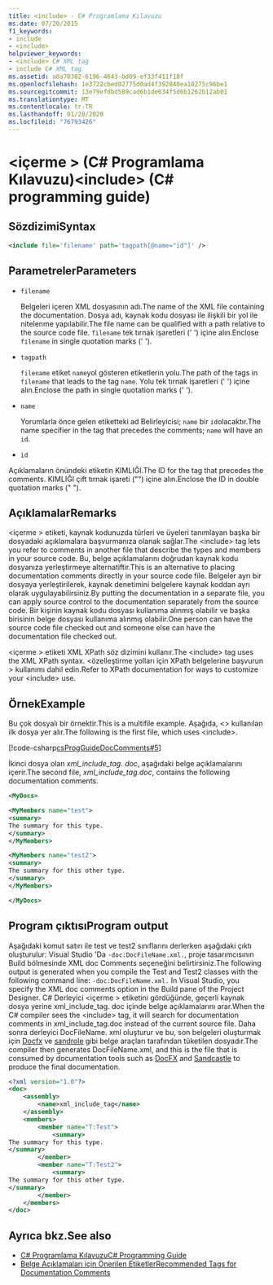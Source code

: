 ```yaml
---
title: <include> - C# Programlama Kılavuzu
ms.date: 07/20/2015
f1_keywords:
- include
- <include>
helpviewer_keywords:
- <include> C# XML tag
- include C# XML tag
ms.assetid: a8a70302-6196-4643-bd09-ef33f411f18f
ms.openlocfilehash: 1e3722cbed02775d0ad4f392840ea10275c96be1
ms.sourcegitcommit: 13e79efdbd589cad6b1de634f5d6b1262b12ab01
ms.translationtype: MT
ms.contentlocale: tr-TR
ms.lasthandoff: 01/28/2020
ms.locfileid: "76793426"
---
```

# <a name="include-c-programming-guide"></a><span data-ttu-id="6d24e-102">\<içerme > (C# Programlama Kılavuzu)</span><span class="sxs-lookup"><span data-stu-id="6d24e-102">\<include> (C# programming guide)</span></span>

## <a name="syntax"></a><span data-ttu-id="6d24e-103">Sözdizimi</span><span class="sxs-lookup"><span data-stu-id="6d24e-103">Syntax</span></span>

```xml
<include file='filename' path='tagpath[@name="id"]' />
```

## <a name="parameters"></a><span data-ttu-id="6d24e-104">Parametreler</span><span class="sxs-lookup"><span data-stu-id="6d24e-104">Parameters</span></span>

- `filename`

  <span data-ttu-id="6d24e-105">Belgeleri içeren XML dosyasının adı.</span><span class="sxs-lookup"><span data-stu-id="6d24e-105">The name of the XML file containing the documentation.</span></span> <span data-ttu-id="6d24e-106">Dosya adı, kaynak kodu dosyası ile ilişkili bir yol ile nitelenme yapılabilir.</span><span class="sxs-lookup"><span data-stu-id="6d24e-106">The file name can be qualified with a path relative to the source code file.</span></span> <span data-ttu-id="6d24e-107">`filename` tek tırnak işaretleri (' ') içine alın.</span><span class="sxs-lookup"><span data-stu-id="6d24e-107">Enclose `filename` in single quotation marks (' ').</span></span>

- `tagpath`

  <span data-ttu-id="6d24e-108">`filename` etiket `name`yol gösteren etiketlerin yolu.</span><span class="sxs-lookup"><span data-stu-id="6d24e-108">The path of the tags in `filename` that leads to the tag `name`.</span></span> <span data-ttu-id="6d24e-109">Yolu tek tırnak işaretleri (' ') içine alın.</span><span class="sxs-lookup"><span data-stu-id="6d24e-109">Enclose the path in single quotation marks (' ').</span></span>

- `name`

  <span data-ttu-id="6d24e-110">Yorumlarla önce gelen etiketteki ad Belirleyicisi; `name` bir `id`olacaktır.</span><span class="sxs-lookup"><span data-stu-id="6d24e-110">The name specifier in the tag that precedes the comments; `name` will have an `id`.</span></span>

- `id`

<span data-ttu-id="6d24e-111">Açıklamaların önündeki etiketin KIMLIĞI.</span><span class="sxs-lookup"><span data-stu-id="6d24e-111">The ID for the tag that precedes the comments.</span></span> <span data-ttu-id="6d24e-112">KIMLIĞI çift tırnak işareti ("") içine alın.</span><span class="sxs-lookup"><span data-stu-id="6d24e-112">Enclose the ID in double quotation marks (" ").</span></span>

## <a name="remarks"></a><span data-ttu-id="6d24e-113">Açıklamalar</span><span class="sxs-lookup"><span data-stu-id="6d24e-113">Remarks</span></span>

<span data-ttu-id="6d24e-114">\<içerme > etiketi, kaynak kodunuzda türleri ve üyeleri tanımlayan başka bir dosyadaki açıklamalara başvurmanıza olanak sağlar.</span><span class="sxs-lookup"><span data-stu-id="6d24e-114">The \<include> tag lets you refer to comments in another file that describe the types and members in your source code.</span></span> <span data-ttu-id="6d24e-115">Bu, belge açıklamalarını doğrudan kaynak kodu dosyanıza yerleştirmeye alternatiftir.</span><span class="sxs-lookup"><span data-stu-id="6d24e-115">This is an alternative to placing documentation comments directly in your source code file.</span></span> <span data-ttu-id="6d24e-116">Belgeler ayrı bir dosyaya yerleştirilerek, kaynak denetimini belgelere kaynak koddan ayrı olarak uygulayabilirsiniz.</span><span class="sxs-lookup"><span data-stu-id="6d24e-116">By putting the documentation in a separate file, you can apply source control to the documentation separately from the source code.</span></span> <span data-ttu-id="6d24e-117">Bir kişinin kaynak kodu dosyası kullanıma alınmış olabilir ve başka birisinin belge dosyası kullanıma alınmış olabilir.</span><span class="sxs-lookup"><span data-stu-id="6d24e-117">One person can have the source code file checked out and someone else can have the documentation file checked out.</span></span>

<span data-ttu-id="6d24e-118">\<içerme > etiketi XML XPath söz dizimini kullanır.</span><span class="sxs-lookup"><span data-stu-id="6d24e-118">The \<include> tag uses the XML XPath syntax.</span></span> <span data-ttu-id="6d24e-119">\<özelleştirme yolları için XPath belgelerine başvurun > kullanımı dahil edin.</span><span class="sxs-lookup"><span data-stu-id="6d24e-119">Refer to XPath documentation for ways to customize your \<include> use.</span></span>

## <a name="example"></a><span data-ttu-id="6d24e-120">Örnek</span><span class="sxs-lookup"><span data-stu-id="6d24e-120">Example</span></span>

<span data-ttu-id="6d24e-121">Bu çok dosyalı bir örnektir.</span><span class="sxs-lookup"><span data-stu-id="6d24e-121">This is a multifile example.</span></span> <span data-ttu-id="6d24e-122">Aşağıda, \<> kullanılan ilk dosya yer alır.</span><span class="sxs-lookup"><span data-stu-id="6d24e-122">The following is the first file, which uses \<include>.</span></span>

[!code-csharp[csProgGuideDocComments#5](~/samples/snippets/csharp/VS_Snippets_VBCSharp/csProgGuideDocComments/CS/DocComments.cs#5)]

<span data-ttu-id="6d24e-123">İkinci dosya olan *xml_include_tag. doc*, aşağıdaki belge açıklamalarını içerir.</span><span class="sxs-lookup"><span data-stu-id="6d24e-123">The second file, *xml_include_tag.doc*, contains the following documentation comments.</span></span>

```xml
<MyDocs>

<MyMembers name="test">
<summary>
The summary for this type.
</summary>
</MyMembers>

<MyMembers name="test2">
<summary>
The summary for this other type.
</summary>
</MyMembers>

</MyDocs>
```

## <a name="program-output"></a><span data-ttu-id="6d24e-124">Program çıktısı</span><span class="sxs-lookup"><span data-stu-id="6d24e-124">Program output</span></span>

<span data-ttu-id="6d24e-125">Aşağıdaki komut satırı ile test ve test2 sınıflarını derlerken aşağıdaki çıktı oluşturulur: Visual Studio 'Da `-doc:DocFileName.xml.`, proje tasarımcısının Build bölmesinde XML doc Comments seçeneğini belirtirsiniz.</span><span class="sxs-lookup"><span data-stu-id="6d24e-125">The following output is generated when you compile the Test and Test2 classes with the following command line: `-doc:DocFileName.xml.` In Visual Studio, you specify the XML doc comments option in the Build pane of the Project Designer.</span></span> <span data-ttu-id="6d24e-126">C# Derleyici \<içerme > etiketini gördüğünde, geçerli kaynak dosya yerine xml_include_tag. doc içinde belge açıklamalarını arar.</span><span class="sxs-lookup"><span data-stu-id="6d24e-126">When the C# compiler sees the \<include> tag, it will search for documentation comments in xml_include_tag.doc instead of the current source file.</span></span> <span data-ttu-id="6d24e-127">Daha sonra derleyici DocFileName. xml oluşturur ve bu, son belgeleri oluşturmak için [Docfx](https://dotnet.github.io/docfx/) ve [sandrole](https://github.com/EWSoftware/SHFB) gibi belge araçları tarafından tüketilen dosyadır.</span><span class="sxs-lookup"><span data-stu-id="6d24e-127">The compiler then generates DocFileName.xml, and this is the file that is consumed by documentation tools such as [DocFX](https://dotnet.github.io/docfx/) and [Sandcastle](https://github.com/EWSoftware/SHFB) to produce the final documentation.</span></span>  
  
```xml
<?xml version="1.0"?>
<doc>
    <assembly>
        <name>xml_include_tag</name>
    </assembly>
    <members>
        <member name="T:Test">
            <summary>
The summary for this type.   
</summary>   
        </member>   
        <member name="T:Test2">   
            <summary>   
The summary for this other type.   
</summary>   
        </member>   
    </members>   
</doc>   
```  
  
## <a name="see-also"></a><span data-ttu-id="6d24e-128">Ayrıca bkz.</span><span class="sxs-lookup"><span data-stu-id="6d24e-128">See also</span></span>

- [<span data-ttu-id="6d24e-129">C# Programlama Kılavuzu</span><span class="sxs-lookup"><span data-stu-id="6d24e-129">C# Programming Guide</span></span>](../index.md)
- [<span data-ttu-id="6d24e-130">Belge Açıklamaları için Önerilen Etiketler</span><span class="sxs-lookup"><span data-stu-id="6d24e-130">Recommended Tags for Documentation Comments</span></span>](./recommended-tags-for-documentation-comments.md)
